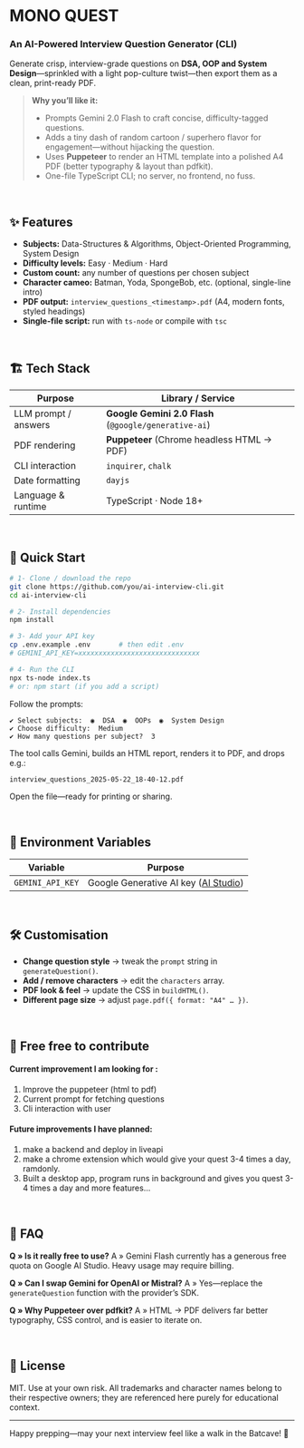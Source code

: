 #  MONO QUEST

### An AI-Powered Interview Question Generator (CLI)

Generate crisp, interview-grade questions on **DSA, OOP and System Design**—sprinkled with a light pop-culture twist—then export them as a clean, print-ready PDF.

> **Why you’ll like it:**
>
> - Prompts Gemini 2.0 Flash to craft concise, difficulty-tagged questions.
> - Adds a tiny dash of random cartoon / superhero flavor for engagement—without hijacking the question.
> - Uses **Puppeteer** to render an HTML template into a polished A4 PDF (better typography & layout than pdfkit).
> - One-file TypeScript CLI; no server, no frontend, no fuss.

<br>

## ✨ Features

- **Subjects:** Data-Structures & Algorithms, Object-Oriented Programming, System Design
- **Difficulty levels:** Easy · Medium · Hard
- **Custom count:** any number of questions per chosen subject
- **Character cameo:** Batman, Yoda, SpongeBob, etc. (optional, single-line intro)
- **PDF output:** `interview_questions_<timestamp>.pdf` (A4, modern fonts, styled headings)
- **Single-file script:** run with `ts-node` or compile with `tsc`

<br>

## 🏗 Tech Stack

| Purpose              | Library / Service                                     |
| -------------------- | ----------------------------------------------------- |
| LLM prompt / answers | **Google Gemini 2.0 Flash** (`@google/generative-ai`) |
| PDF rendering        | **Puppeteer** (Chrome headless HTML → PDF)            |
| CLI interaction      | `inquirer`, `chalk`                                   |
| Date formatting      | `dayjs`                                               |
| Language & runtime   | TypeScript · Node 18+                                 |

<br>

## 🚀 Quick Start

```bash
# 1- Clone / download the repo
git clone https://github.com/you/ai-interview-cli.git
cd ai-interview-cli

# 2- Install dependencies
npm install

# 3- Add your API key
cp .env.example .env       # then edit .env
# GEMINI_API_KEY=xxxxxxxxxxxxxxxxxxxxxxxxxxxxxx

# 4- Run the CLI
npx ts-node index.ts
# or: npm start (if you add a script)
```

Follow the prompts:

```
✔ Select subjects:  ◉  DSA  ◉  OOPs  ◉  System Design
✔ Choose difficulty:  Medium
✔ How many questions per subject?  3
```

The tool calls Gemini, builds an HTML report, renders it to PDF, and drops e.g.:

```
interview_questions_2025-05-22_18-40-12.pdf
```

Open the file—ready for printing or sharing.

<br>

## 🔑 Environment Variables

| Variable         | Purpose                                                              |
| ---------------- | -------------------------------------------------------------------- |
| `GEMINI_API_KEY` | Google Generative AI key ([AI Studio](https://aistudio.google.com/)) |

<br>

## 🛠 Customisation

- **Change question style** → tweak the `prompt` string in `generateQuestion()`.
- **Add / remove characters** → edit the `characters` array.
- **PDF look & feel** → update the CSS in `buildHTML()`.
- **Different page size** → adjust `page.pdf({ format: "A4" … })`.

<br>

## 🙂 Free free to contribute
#### Current improvement I am looking for :
1. Improve the puppeteer (html to pdf) 
2. Current prompt for fetching questions
3. Cli interaction with user

#### Future improvements I have planned:
1. make a backend and deploy in liveapi
2. make a chrome extension which would give your quest 3-4 times a day, ramdonly.
3. Built a desktop app, program runs in background and gives you quest 3-4 times a day and more features...  

<br>

## 🤔 FAQ

**Q » Is it really free to use?**
A » Gemini Flash currently has a generous free quota on Google AI Studio. Heavy usage may require billing.

**Q » Can I swap Gemini for OpenAI or Mistral?**
A » Yes—replace the `generateQuestion` function with the provider’s SDK.

**Q » Why Puppeteer over pdfkit?**
A » HTML → PDF delivers far better typography, CSS control, and is easier to iterate on.

<br>

## 📝 License

MIT. Use at your own risk. All trademarks and character names belong to their respective owners; they are referenced here purely for educational context.

---

Happy prepping—may your next interview feel like a walk in the Batcave! 🦇
